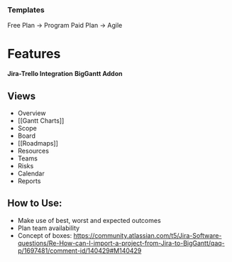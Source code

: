 ### Templates
Free Plan -> Program 
Paid Plan -> Agile

# Features
**Jira-Trello Integration**
**BigGantt Addon**

## Views
- Overview
- [[Gantt Charts]]
- Scope
- Board
- [[Roadmaps]]
- Resources
- Teams
- Risks
- Calendar
- Reports

## How to Use:
- Make use of best, worst and expected outcomes
- Plan team availability
- Concept of boxes: https://community.atlassian.com/t5/Jira-Software-questions/Re-How-can-I-import-a-project-from-Jira-to-BigGantt/qaq-p/1697481/comment-id/140429#M140429
